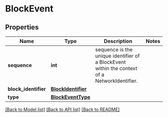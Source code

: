 # BlockEvent

## Properties
Name | Type | Description | Notes
------------ | ------------- | ------------- | -------------
**sequence** | **int** | sequence is the unique identifier of a BlockEvent within the context of a NetworkIdentifier. | 
**block_identifier** | [**BlockIdentifier**](BlockIdentifier.md) |  | 
**type** | [**BlockEventType**](BlockEventType.md) |  | 

[[Back to Model list]](../README.md#documentation-for-models) [[Back to API list]](../README.md#documentation-for-api-endpoints) [[Back to README]](../README.md)


